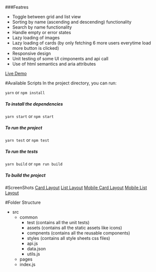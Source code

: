 ###Featres

- Toggle between grid and list view
- Sorting by name (ascending and descending) functionality
- Search by name functionality
- Handle empty or error states
- Lazy loading of images
- Lazy loading of cards (by only fetching 6 more users everytime load more button is clicked)
- Responsive design
- Unit testing of some UI cimponents and api call
- Use of html semantics and aria attributes

[Live Demo](https://jayway-assignment.netlify.app/)

#Available Scripts
In the project directory, you can run:

`yarn` or `npm install`

##### To install the dependencies

`yarn start` or `npm start`

##### To run the project

`yarn test` or `npm test`

##### To run the tests

`yarn build` or `npm run build`

##### To build the project

#ScreenShots
[Card Layout](https://drive.google.com/file/d/1wFUBmRkK0Is32Qs-_uC5zcNKWX8S8JdP/view?usp=sharing)
[List Layout](https://drive.google.com/file/d/17vt-B_KnK0BpVi01wYuUeMdHtOoo7BoM/view?usp=sharing)
[Mobile Card Layout](https://drive.google.com/file/d/1QRl2bCA41nwtbH5zGilDuAz4EAC2NYDm/view?usp=sharing)
[Mobile List Layout](https://drive.google.com/file/d/1fNtnv-BbH5ALluLZ4-EBQsneDtgFotlS/view?usp=sharing)

#Folder Structure

- src
  - common
    - test (contains all the unit tests)
    - assets (contains all the static assets like icons)
    - compnents (contains all the reusable components)
    - styles (contains all style sheets css files)
    - api.js
    - data.json
    - utils.js
  - pages
  - index.js
